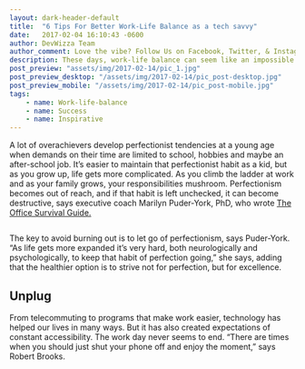 ```yaml
---
layout: dark-header-default
title:  "6 Tips For Better Work-Life Balance as a tech savvy"
date:   2017-02-04 16:10:43 -0600
author: DevWizza Team
author_comment: Love the vibe? Follow Us on Facebook, Twitter, & Instagram. Stay up to date on the latest articles.
description: These days, work-life balance can seem like an impossible feat. Technology makes workers accessible around the clock. Fears of job loss incentivize longer hours.
post_preview: "assets/img/2017-02-14/pic_1.jpg"
post_preview_desktop: "/assets/img/2017-02-14/pic_post-desktop.jpg"
post_preview_mobile: "/assets/img/2017-02-14/pic_post-mobile.jpg"
tags:
    - name: Work-life-balance
    - name: Success
    - name: Inspirative
---
```

<p>
    A lot of overachievers develop perfectionist tendencies at a young age when demands on their time are limited to school,
    hobbies and maybe an after-school job. It’s easier to maintain that perfectionist habit as a kid, but as you grow up,
    life gets more complicated. As you climb the ladder at work and as your family grows, your responsibilities mushroom.
    Perfectionism becomes out of reach, and if that habit is left unchecked, it can become destructive, says executive coach
    Marilyn Puder-York, PhD, who wrote <a href="#"> The Office Survival Guide.</a>
</p>

<img src="{{ site.github.url | replace: 'http://', '//'}}/assets/img/2017-02-14/waterfall.gif" alt="">
<p>
    The key to avoid burning out is to let go of perfectionism, says Puder-York. “As life gets more expanded it’s very hard,
    both neurologically and psychologically, to keep that habit of perfection going,” she says, adding that the healthier
    option is to strive not for perfection, but for excellence.
</p>

<h2>Unplug</h2>

<p>
    From telecommuting to programs that make work easier, technology has helped our lives in many ways. But it has also created
    expectations of constant accessibility. The work day never seems to end. “There are times when you should just shut your
    phone off and enjoy the moment,” says Robert Brooks.
</p>